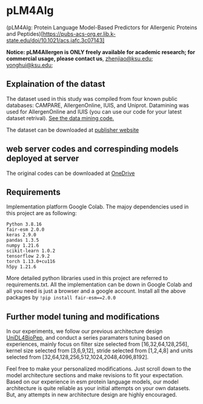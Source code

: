 # pLM4Alg
(pLM4Alg: Protein Language Model-Based Predictors for Allergenic Proteins and Peptides)[https://pubs-acs-org.er.lib.k-state.edu/doi/10.1021/acs.jafc.3c07143]


**Notice: pLM4Allergen is ONLY freely available for academic research; for commercial usage, please contact us**, zhenjiao@ksu.edu; yonghui@ksu.edu;


## Explaination of the datast
The dataset used in this study was compiled from four known public databases: CAMPARE, AllergenOnline, IUIS, and Uniprot. Datamining was used for AllergenOnline and IUIS (you can use our code for your latest dataset retrival). [See the data mining code.](https://github.com/dzjxzyd/pLM4Allergen/tree/main/Data%20mining%20from%20database)

The dataset can be downloaded at [publisher website](https://pubs-acs-org.er.lib.k-state.edu/doi/suppl/10.1021/acs.jafc.3c07143/suppl_file/jf3c07143_si_001.xlsx)

## web server codes and correspinding models deployed at server
The original codes can be downloaded at [OneDrive](https://ksuemailprod-my.sharepoint.com/:f:/g/personal/yonghui_ksu_edu/Eu1a_qexJsNNvjkHpyojUKMBMN-4K0FVOedSKZefEAn9bQ?e=pRHa0h)


## Requirements
Implementation platform Google Colab.
The majoy dependencies used in this project are as following:
```
Python 3.8.16
fair-esm 2.0.0
keras 2.9.0
pandas 1.3.5
numpy 1.21.6
scikit-learn 1.0.2
tensorflow 2.9.2
torch 1.13.0+cu116
h5py 1.21.6
```
More detailed python libraries used in this project are referred to requirements.txt. All the implementation can be down in Google Colab and all you need is just a browser and a google account. Install all the above packages by ```!pip install fair-esm==2.0.0```

## Further model tuning and modifications

In our experiments, we follow our previous architecture design [UniDL4BioPep](https://github.com/dzjxzyd/UniDL4BioPep/tree/main), and conduct a series paramaters tuning based on experiences, mainly focus on filter size selected from [16,32,64,128,256], kernel size selected from [3,6,9,12], stride selected from [1,2,4,8] and units selected from [32,64,128,256,512,1024,2048,4096,8192].

Feel free to make your personalized modifications. Just scroll down to the model architecture sections and make revisions to fit your expectation. Based on our experience in esm protein language models, our model architecture is quite reliable as your initial attempts on your own datasets. But, any attempts in new architecture design are highly encouraged. 
